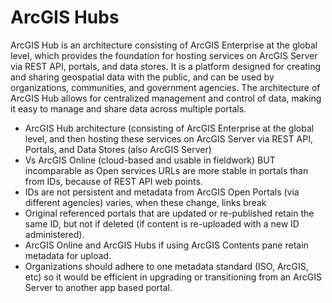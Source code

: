# ArcGIS Hubs

ArcGIS Hub is an architecture consisting of ArcGIS Enterprise at the global level, which provides the foundation for hosting services on ArcGIS Server via REST API, portals, and data stores. It is a platform designed for creating and sharing geospatial data with the public, and can be used by organizations, communities, and government agencies. The architecture of ArcGIS Hub allows for centralized management and control of data, making it easy to manage and share data across multiple portals.


* ArcGIS Hub architecture (consisting of ArcGIS Enterprise at the global level, and then hosting these services on ArcGIS Server via REST API, Portals, and Data Stores (also ArcGIS Server)
* Vs ArcGIS Online (cloud-based and usable in fieldwork) BUT incomparable as Open services URLs are more stable in portals than from IDs, because of REST API web points.
* IDs are not persistent and metadata from ArcGIS Open Portals (via different agencies) varies, when these change, links break
* Original referenced portals that are updated or re-published retain the same ID, but not if deleted (if content is re-uploaded with a new ID administered).
* ArcGIS Online and ArcGIS Hubs if using ArcGIS Contents pane retain metadata for upload.
* Organizations should adhere to one metadata standard (ISO, ArcGIS, etc) so it would be efficient in upgrading or transitioning from an ArcGIS Server to another app based portal.
